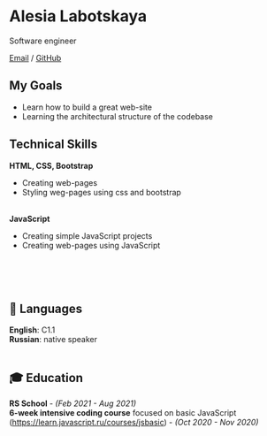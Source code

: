 # Alesia Labotskaya
Software engineer <br>

[Email](mailto:a.labocka@gmail.com) / [GitHub](https://github.com/Alesia999/) 

## My Goals
- Learn how to build a great web-site
- Learning the architectural structure of the codebase

## Technical Skills

**HTML, CSS, Bootstrap** <br>
  - Creating web-pages
  - Styling weg-pages using css and bootstrap
<br><br>

**JavaScript** <br>
  - Creating simple JavaScript projects
  - Creating web-pages using JavaScript
<br><br>

<br><br>

## 💬 Languages

**English**: C1.1 <br>
**Russian**: native speaker
<br><br>

## 🎓 Education
**RS School** - _(Feb 2021 - Aug 2021)_ <br>
**6-week intensive coding course** focused on basic JavaScript<br>
(https://learn.javascript.ru/courses/jsbasic) - _(Oct 2020 - Nov 2020)_ <br>

